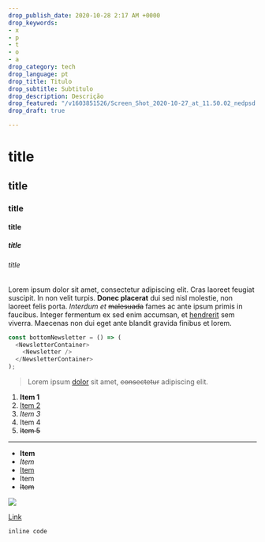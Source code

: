 ```yaml
---
drop_publish_date: 2020-10-28 2:17 AM +0000
drop_keywords:
- x
- p
- t
- o
- a
drop_category: tech
drop_language: pt
drop_title: Titulo
drop_subtitle: Subtitulo
drop_description: Descrição
drop_featured: "/v1603851526/Screen_Shot_2020-10-27_at_11.50.02_nedpsd.png"
drop_draft: true

---
```

# title

## title

### title

#### title

##### title

###### title

Lorem ipsum dolor sit amet, consectetur adipiscing elit. Cras laoreet feugiat suscipit. In non velit turpis. **Donec placerat** dui sed nisl molestie, non laoreet felis porta. _Interdum et_ ~~malesuada~~ fames ac ante ipsum primis in faucibus. Integer fermentum ex sed enim accumsan, et [hendrerit]() sem viverra. Maecenas non dui eget ante blandit gravida finibus et lorem.

```javascript
const bottomNewsletter = () => (
  <NewsletterContainer>
    <Newsletter />
  </NewsletterContainer>
);
```

> Lorem ipsum [dolor]() sit amet, ~~consectetur~~ adipiscing elit.

1. **Item 1**
2. [Item 2 ]()
3. _Item 3_
4. Item 4
5. ~~Item 5~~

***

* **Item**
* _Item_
* [Item]()
* Item
* ~~Item~~

![](/v1603851526/Screen_Shot_2020-10-27_at_11.50.02_nedpsd.png)

[Link]()

`inline code`